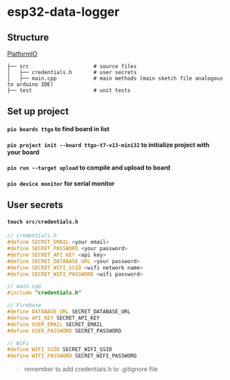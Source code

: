 # esp32-data-logger

## Structure
[PlatformIO](https://platformio.org/platformio-ide)


    ├── src                     # source files
    │   ├── credentials.h       # user secrets
    │   ├── main.cpp            # main methods (main sketch file analogous to arduino IDE)
    ├── test                    # unit tests


## Set up project

#### `pio boards ttgo` to find board in list

#### `pio project init --board ttgo-t7-v13-mini32` to initialize project with your board

#### `pio run --target upload` to compile and upload to board

#### `pio device monitor` for serial monitor

## User secrets

#### `touch src/credentials.h`

```C++
// credentials.h
#define SECRET_EMAIL <your email>
#define SECRET_PASSWORD <your password>
#define SECRET_API_KEY <api key>
#define SECRET_DATABASE_URL <your password>
#define SECRET_WIFI_SSID <wifi network name>
#define SECRET_WIFI_PASSWORD <wifi password>
```
```C++
// main.cpp
#include "credentials.h"

// Firebase
#define DATABASE_URL SECRET_DATABASE_URL
#define API_KEY SECRET_API_KEY
#define USER_EMAIL SECRET_EMAIL
#define USER_PASSWORD SECRET_PASSWORD

// WiFi
#define WIFI_SSID SECRET_WIFI_SSID
#define WIFI_PASSWORD SECRET_WIFI_PASSWORD
```
> remember to add credentials.h to .gitignore file